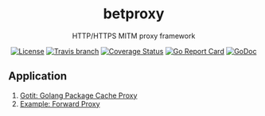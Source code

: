 <h1 align="center">betproxy</h1>
<p align="center">HTTP/HTTPS MITM proxy framework
</p>

<p align="center">
    <a href="https://raw.githubusercontent.com/faceair/betproxy/master/LICENSE"><img src="https://img.shields.io/hexpm/l/plug.svg" alt="License"></a>
    <a href="https://travis-ci.org/faceair/betproxy"><img src="https://img.shields.io/travis/faceair/betproxy/master.svg?t=1529297795" alt="Travis branch"></a>
    <a href="https://coveralls.io/github/faceair/betproxy?branch=master"><img src="https://coveralls.io/repos/github/faceair/betproxy/badge.svg?branch=master&t=1529297795" alt="Coverage Status"></a>
    <a href="https://goreportcard.com/report/github.com/faceair/betproxy"><img src="https://goreportcard.com/badge/github.com/faceair/betproxy?t=1529297795" alt="Go Report Card"></a>
    <a href="https://godoc.org/github.com/faceair/betproxy"><img src="https://godoc.org/github.com/faceair/betproxy?status.svg" alt="GoDoc"></a>
</p>

## Application

1. [Gotit: Golang Package Cache Proxy](https://github.com/faceair/gotit)
2. [Example: Forward Proxy](https://github.com/faceair/betproxy/blob/master/example/main.go)
